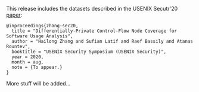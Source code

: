 This release includes the datasets
described in the USENIX Secutr'20 [paper](http://web.cse.ohio-state.edu/presto/pubs/sec20.pdf):

```
@inproceedings{zhang-sec20,
  title = "Differentially-Private Control-Flow Node Coverage for Software Usage Analysis",
  author = "Hailong Zhang and Sufian Latif and Raef Bassily and Atanas Rountev",
  booktitle = "USENIX Security Symposium (USENIX Security)",
  year = 2020,
  month = aug,
  note = {To appear.}
}
```

More stuff will be added...
